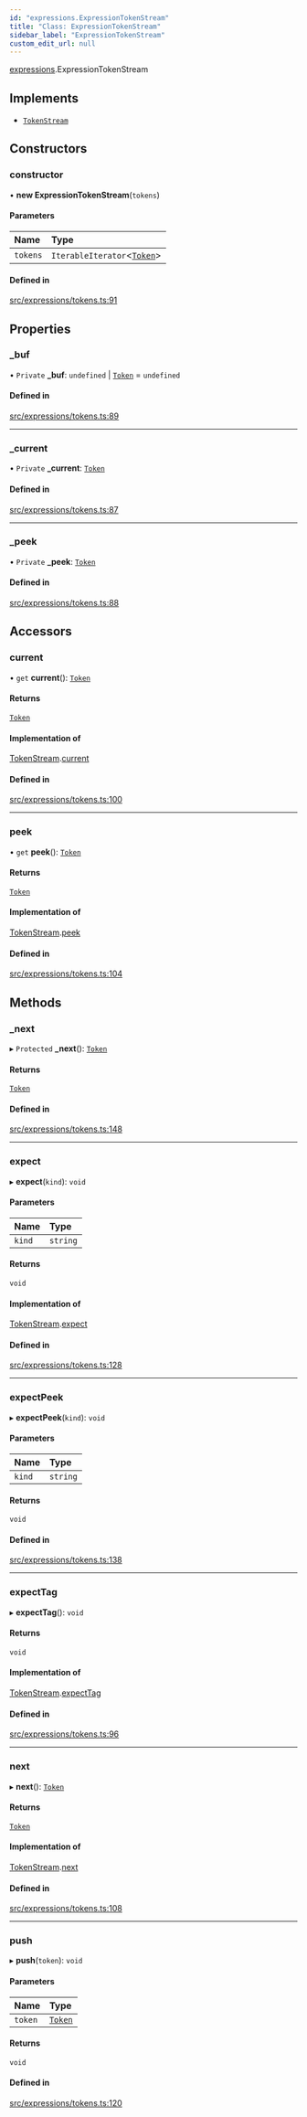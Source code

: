 ```yaml
---
id: "expressions.ExpressionTokenStream"
title: "Class: ExpressionTokenStream"
sidebar_label: "ExpressionTokenStream"
custom_edit_url: null
---
```


[expressions](../namespaces/expressions.md).ExpressionTokenStream

## Implements

- [`TokenStream`](../interfaces/tokens.TokenStream.md)

## Constructors

### constructor

• **new ExpressionTokenStream**(`tokens`)

#### Parameters

| Name | Type |
| :------ | :------ |
| `tokens` | `IterableIterator`<[`Token`](tokens.Token.md)\> |

#### Defined in

[src/expressions/tokens.ts:91](https://github.com/jg-rp/liquidscript/blob/6bed77c/src/expressions/tokens.ts#L91)

## Properties

### \_buf

• `Private` **\_buf**: `undefined` \| [`Token`](tokens.Token.md) = `undefined`

#### Defined in

[src/expressions/tokens.ts:89](https://github.com/jg-rp/liquidscript/blob/6bed77c/src/expressions/tokens.ts#L89)

___

### \_current

• `Private` **\_current**: [`Token`](tokens.Token.md)

#### Defined in

[src/expressions/tokens.ts:87](https://github.com/jg-rp/liquidscript/blob/6bed77c/src/expressions/tokens.ts#L87)

___

### \_peek

• `Private` **\_peek**: [`Token`](tokens.Token.md)

#### Defined in

[src/expressions/tokens.ts:88](https://github.com/jg-rp/liquidscript/blob/6bed77c/src/expressions/tokens.ts#L88)

## Accessors

### current

• `get` **current**(): [`Token`](tokens.Token.md)

#### Returns

[`Token`](tokens.Token.md)

#### Implementation of

[TokenStream](../interfaces/tokens.TokenStream.md).[current](../interfaces/tokens.TokenStream.md#current)

#### Defined in

[src/expressions/tokens.ts:100](https://github.com/jg-rp/liquidscript/blob/6bed77c/src/expressions/tokens.ts#L100)

___

### peek

• `get` **peek**(): [`Token`](tokens.Token.md)

#### Returns

[`Token`](tokens.Token.md)

#### Implementation of

[TokenStream](../interfaces/tokens.TokenStream.md).[peek](../interfaces/tokens.TokenStream.md#peek)

#### Defined in

[src/expressions/tokens.ts:104](https://github.com/jg-rp/liquidscript/blob/6bed77c/src/expressions/tokens.ts#L104)

## Methods

### \_next

▸ `Protected` **_next**(): [`Token`](tokens.Token.md)

#### Returns

[`Token`](tokens.Token.md)

#### Defined in

[src/expressions/tokens.ts:148](https://github.com/jg-rp/liquidscript/blob/6bed77c/src/expressions/tokens.ts#L148)

___

### expect

▸ **expect**(`kind`): `void`

#### Parameters

| Name | Type |
| :------ | :------ |
| `kind` | `string` |

#### Returns

`void`

#### Implementation of

[TokenStream](../interfaces/tokens.TokenStream.md).[expect](../interfaces/tokens.TokenStream.md#expect)

#### Defined in

[src/expressions/tokens.ts:128](https://github.com/jg-rp/liquidscript/blob/6bed77c/src/expressions/tokens.ts#L128)

___

### expectPeek

▸ **expectPeek**(`kind`): `void`

#### Parameters

| Name | Type |
| :------ | :------ |
| `kind` | `string` |

#### Returns

`void`

#### Defined in

[src/expressions/tokens.ts:138](https://github.com/jg-rp/liquidscript/blob/6bed77c/src/expressions/tokens.ts#L138)

___

### expectTag

▸ **expectTag**(): `void`

#### Returns

`void`

#### Implementation of

[TokenStream](../interfaces/tokens.TokenStream.md).[expectTag](../interfaces/tokens.TokenStream.md#expecttag)

#### Defined in

[src/expressions/tokens.ts:96](https://github.com/jg-rp/liquidscript/blob/6bed77c/src/expressions/tokens.ts#L96)

___

### next

▸ **next**(): [`Token`](tokens.Token.md)

#### Returns

[`Token`](tokens.Token.md)

#### Implementation of

[TokenStream](../interfaces/tokens.TokenStream.md).[next](../interfaces/tokens.TokenStream.md#next)

#### Defined in

[src/expressions/tokens.ts:108](https://github.com/jg-rp/liquidscript/blob/6bed77c/src/expressions/tokens.ts#L108)

___

### push

▸ **push**(`token`): `void`

#### Parameters

| Name | Type |
| :------ | :------ |
| `token` | [`Token`](tokens.Token.md) |

#### Returns

`void`

#### Defined in

[src/expressions/tokens.ts:120](https://github.com/jg-rp/liquidscript/blob/6bed77c/src/expressions/tokens.ts#L120)
